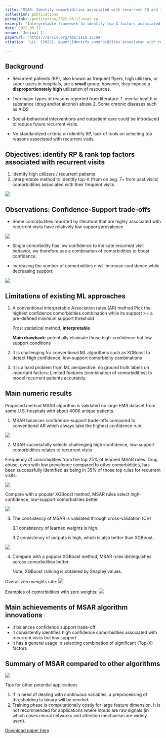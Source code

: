 ```yaml
---
title: "MSAR: Identify comorbidities associated with recurrent ED and in-patient visits"
collection: publications
permalink: /publication/2022-03-12-msar_rp
excerpt: "Interpretable framework to identify top-X factors associated with ED & in-patient recurrent visits. <br/><img src='/images/msar_rp/msar_summary.png'>"
date: 2022-03-12
venue: 'Journal 1'
paperurl: 'https://arxiv.org/abs/2110.13769'
citation: 'LLL. (2022). &quot;Identify comorbidities associated with recurrent ED and in-patient visits.&quot; <i>Journal 1</i>. 1(3).'

---
```


Background
-----

- Recurrent patients (RP), also known as frequent flyers, high utilizers, or super users in hospitals, are a **small** group; however, they impose a **disproportionately high** utilization of resources.

- Two major types of reasons reported from literature: 1. mental health or substance (drug and/or alcohol) abuse  2. Some chronic diseases such as AIDS

- Social-behavioral interventions and outpatient care could be introduced to reduce future recurrent visits.

- No standardized criteria on identify RP, lack of tools on selecting top reasons associated with recurrent visits.


Objectives: identify RP & rank top factors associated with recurrent visits
-----

1. identify high utilizers / recurrent patients
2. interpretable method to identify top-X (from on avg. 7+ from past visits) comorbidities associated with their frequent visits


<img src='/images/msar_rp/framework.png'>




Observations: Confidence-Support trade-offs
-----

- Some comorbidities reported by literature that are highly associated with recurrent visits have relatively low support/prevalence

<img src='/images/msar_rp/conf_supp_trade_off_commor.png'>

- Single comorbidity has low confidence to indicate recurrent visit behavior, we therefore use a combination of comorbidities to boost confidence.

- Increasing the number of comorbidities n will increase confidence while decreasing support.

<img src='/images/msar_rp/conf_supp_trade_off_num_com.png'>



Limitations of existing ML approaches
----
1. A conventional interpretable Association rules (AR) method
Pick the highest confidence comorbidities combination 
 while its support >= a pre-defined minimum support threshold

    Pros: statistical method, **interpretable** 

    **Main drawback**: potentially eliminate those high-confidence but low support conditions

2. It is challenging for conventional ML algorithms such as XGBoost to detect High confidence, low-support comorbidity combinations 

3. It is a hard problem from ML perspective: no ground truth labels on important factors;
Limited features (combination of comorbidities) to model recurrent patients accurately.

Main numeric results
----
Proposed method MSAR algorithm is validated on large EMR dataset from some U.S. hospitals with about 400K unique patients.

1. MSAR balances confidence-support trade-offs compared to conventional AR which always take the highest confidence rule.
<img src='/images/msar_rp/balance_cs_tradeoff.png'>

2. MSAR successfully selects challenging high-confidence, low-support comorbidities relates to recurrent visits


Frequency of comorbidities from the top $25\%$ of learned MSAR rules. Drug abuse, even with low prevalence compared to 
other comorbidities, has been successfully identified as being in $35\%$ of those top rules for recurrent visits.

<img src='/images/msar_rp/combine_msar.png'>


Compare with a popular XGBoost method, MSAR rules select high-confidence, low-support comorbidities better.

<img src='/images/msar_rp/compare_xgboost.png'>

3. The consistency of MSAR is validated through cross-validation (CV)

    3.1 consistency of learned weights is high.
 
    3.2 consistency of outputs is high, which is also better than XGBoost.

<img src='/images/msar_rp/consistency.png'>

4. Compare with a popular XGBoost method, MSAR rules distinguishes across comorbidities better.

    Note, XGBoost ranking is obtained by Shapley values. 

Overall zero weights rate:
<img src='/images/msar_rp/comp_xgboost_zero.png'>

Examples of comorbidities with zero weights:
<img src='/images/msar_rp/comp_xgboost_zero_examples.png'>


Main achievements of MSAR algorithm innovations
----
- It balances confidence support trade-off 
- it consistently identifies high confidence comorbidities associated with recurrent visits but low support
- it has a general usage in selecting combination of significant (Top-X) factors


Summary of MSAR compared to other algorithms
----
<img src='/images/msar_rp/msar_summary.png'>

Tips for other potential applications 
1. If in need of dealing with continuous variables, a preprocessing of thresholding to binary will be needed.
2. Training phase is computationally costly for large feature dimension. It is not recommended for applications where inputs are raw signals (in which cases neural networks and attention mechanism are widely used).  



[Download paper here](https://arxiv.org/abs/2110.13769)

<!-- Recommended citation: Your Name, You. (2015). "Paper Title Number 3." <i>Journal 1</i>. 1(3). 
-->